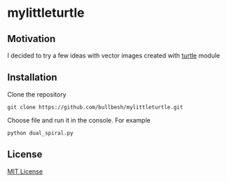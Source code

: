 # mylittleturtle
## Motivation
I decided to try a few ideas with vector images created with [turtle](https://docs.python.org/3/library/turtle.html) module
## Installation
Clone the repository
```
git clone https://github.com/bullbesh/mylittleturtle.git
```
Choose file and run it in the console. For example
```
python dual_spiral.py
```
## License
[MIT License](https://github.com/bullbesh/mylittleturtle/blob/main/LICENSE)